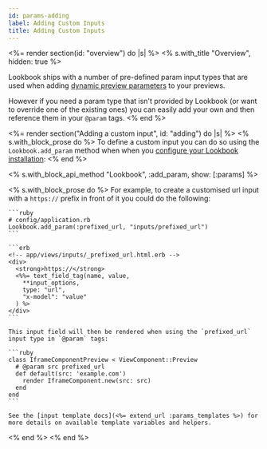```yaml
---
id: params-adding
label: Adding Custom Inputs
title: Adding Custom Inputs
---
```


<%= render section(id: "overview") do |s| %>
  <% s.with_title "Overview", hidden: true %>

  Lookbook ships with a number of pre-defined param input types that are used when adding [dynamic preview parameters](<%= guide_url :previews_params %>) to your previews.

  However if you need a param type that isn't provided by Lookbook (or want to override one of the existing ones) you can easily add your own and then reference them in your `@param` tags.
<% end %>

<%= render section("Adding a custom input", id: "adding") do |s| %>
  <% s.with_block_prose do %>
    To define a custom input you can do so using the `Lookbook.add_param` method when when you [configure your Lookbook installation](<%= guide_url :configuration %>):
  <% end %>

  <% s.with_block_api_method "Lookbook", :add_param, show: [:params] %>

  <% s.with_block_prose do %>
    For example, to create a customised url input with a `https://` prefix in front of it you could do the following:

    ```ruby
    # config/application.rb
    Lookbook.add_param(:prefixed_url, "inputs/prefixed_url")
    ```

    ```erb
    <!-- app/views/inputs/_prefixed_url.html.erb -->
    <div>
      <strong>https://</strong>
      <%%= text_field_tag(name, value,
        **input_options,
        type: "url",
        "x-model": "value"
      ) %>
    </div>
    ```

    This input field will then be rendered when using the `prefixed_url` input type in `@param` tags:

    ```ruby
    class IframeComponentPreview < ViewComponent::Preview
      # @param src prefixed_url
      def default(src: 'example.com')
        render IframeComponent.new(src: src)
      end
    end
    ```

    See the [input template docs](<%= extend_url :params_templates %>) for more details on available template variables and helpers.
  <% end %>
<% end %>